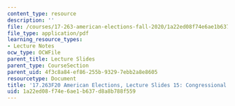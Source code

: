 ```yaml
---
content_type: resource
description: ''
file: /courses/17-263-american-elections-fall-2020/1a22ed08f74e6ae1b637d8a8b788f559_MIT17_263F20_Lec15.pdf
file_type: application/pdf
learning_resource_types:
- Lecture Notes
ocw_type: OCWFile
parent_title: Lecture Slides
parent_type: CourseSection
parent_uid: 4f3c8a84-ef86-255b-9329-7ebb2a8e8605
resourcetype: Document
title: '17.263F20 American Elections, Lecture Slides 15: Congressional Campaigns'
uid: 1a22ed08-f74e-6ae1-b637-d8a8b788f559
---
```


